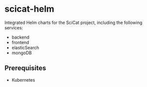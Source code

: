 # scicat-helm

Integrated Helm charts for the SciCat project, including the following services:

- backend
- frontend
- elasticSearch
- mongoDB

## Prerequisites

- Kubernetes
